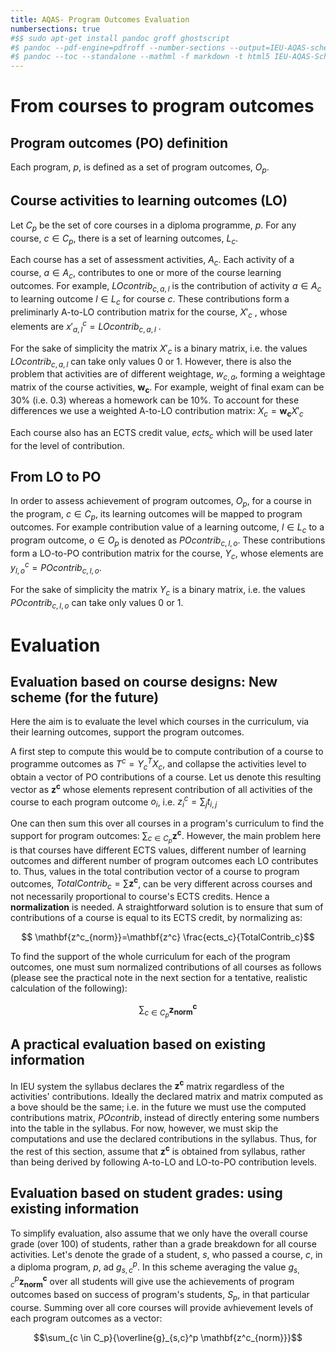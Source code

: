 ```yaml
---
title: AQAS- Program Outcomes Evaluation
numbersections: true
#$$ sudo apt-get install pandoc groff ghostscript
#$ pandoc --pdf-engine=pdfroff --number-sections --output=IEU-AQAS-scheme.pdf IEU-AQAS-Scheme.md
#$ pandoc --toc --standalone --mathml -f markdown -t html5 IEU-AQAS-Scheme.md -o IEU-AQAS-Scheme.html
---
```


# From courses to program outcomes

## Program outcomes (PO) definition

Each program, $p$, is defined as a set of program outcomes, $O_p$.

## Course activities to learning outcomes (LO)

Let $C_p$ be the set of core courses in a diploma programme, $p$. For any course, $c \in C_p$, there is a set of learning outcomes, $L_c$.

Each course has a set of assessment activities, $A_c$. Each activity of a course, $a \in A_c$, contributes to one or more of the course learning outcomes. For example, $LOcontrib_{c,a,l}$ is the  contribution of activity $a \in A_c$ to learning outcome $l \in L_c$ for course $c$. These contributions form a preliminarly A-to-LO contribution matrix for the course, $X'_c$ , whose elements are $x'^{c}_{a,l}= LOcontrib_{c,a,l}$ .

For the sake of simplicity the matrix $X'_c$ is a binary matrix, i.e. the values $LOcontrib_{c,a,l}$ can take only values 0 or 1. However, there is also the problem that activities are of  different weightage, $w_{c,a}$, forming a weightage matrix of the course activities, $\mathbf{w_c}$. For example, weight of final exam can be 30% (i.e. 0.3) whereas a homework can be 10%. To account for these differences we use a weighted A-to-LO contribution matrix: $X_c=\mathbf{w_c} X'_c$

Each course also has an ECTS credit value, $ects_c$ which will be used later for the level of contribution.

## From LO to PO

In order to assess achievement of program outcomes, $O_p$, for a course in the program, $c \in C_p$, its learning outcomes will be mapped to program outcomes. For example contribution value of a learning outcome, $l \in L_c$ to a program outcome, $o \in O_p$ is denoted as $POcontrib_{c,l,o}$. These contributions form a LO-to-PO contribution matrix for the course, $Y_c$, whose elements are $y^c_{l,o}=POcontrib_{c,l,o}$.

For the sake of simplicity the matrix $Y_c$ is a binary matrix, i.e. the values $POcontrib_{c,l,o}$ can take only values 0 or 1.

# Evaluation

## Evaluation based on course designs: New scheme (for the future)

Here the aim is to evaluate the level which courses in the curriculum, via their learning outcomes, support the program outcomes.

A first step to compute this would be to compute contribution of a course to programme outcomes as $T^c=Y_c^T X_c$, and collapse the activities level to obtain a vector of PO contributions of a course. Let us denote this resulting vector as $\mathbf{z^c}$ whose elements represent contribution of all activities of the course to each program outcome $o_i$, i.e. $z^c_i=\sum_{j}t_{i,j}$

One can then sum this over all courses in a program's curriculum to find the support for program outcomes: $\sum_{c \in C_p}\mathbf{z^c}$. However, the main problem here is that courses have different ECTS values, different number of learning outcomes and different number of program outcomes each LO contributes to. Thus, values in the total contribution vector of a course to program outcomes, $TotalContrib_c=\sum\mathbf{z^c}$, can be very different across courses and not necessarily proportional to course's ECTS credits. Hence a **normalization** is needed. A straightforward solution is to ensure that sum of contributions of a course is equal to its ECTS credit, by normalizing as:

$$ \mathbf{z^c_{norm}}=\mathbf{z^c} \frac{ects_c}{TotalContrib_c}$$


To find the support of the whole curriculum for each of the program outcomes, one must sum normalized contributions of all courses as follows (please see the practical note in the next section for a tentative, realistic calculation of the following): 

$$\sum_{c \in C_p} \mathbf{z^c_{norm}}$$

## A practical evaluation based on existing information

In IEU system the syllabus declares the $\mathbf{z^c}$ matrix regardless of the activities' contributions. Ideally the declared matrix and matrix computed as a bove should be the same; i.e. in the future we must use the computed contributions matrix, $POcontrib$, instead of directly entering some numbers into the table in the syllabus. For now, however, we must skip the computations and use the declared contributions in the syllabus. Thus, for the rest of this section, assume that $\mathbf{z^c}$ is obtained from syllabus, rather than being derived by following A-to-LO and LO-to-PO contribution levels. 


## Evaluation based on student grades: using existing information

To simplify evaluation, also assume that we only have the overall course grade (over 100) of students, rather than a grade breakdown for all course activities. Let's denote the grade of a student, $s$, who passed a course, $c$, in a diploma program, $p$, ad  $g_{s,c}^p$.  In this scheme averaging the value $g_{s,c}^p \mathbf{z^c_{norm}}$ over all students will give use the achievements of program outcomes based on success of program's students, $S_p$, in that particular course. Summing over all core courses will provide avhievement levels of each program outcomes as a vector:

$$\sum_{c \in C_p}{\overline{g}_{s,c}^p \mathbf{z^c_{norm}}}$$


